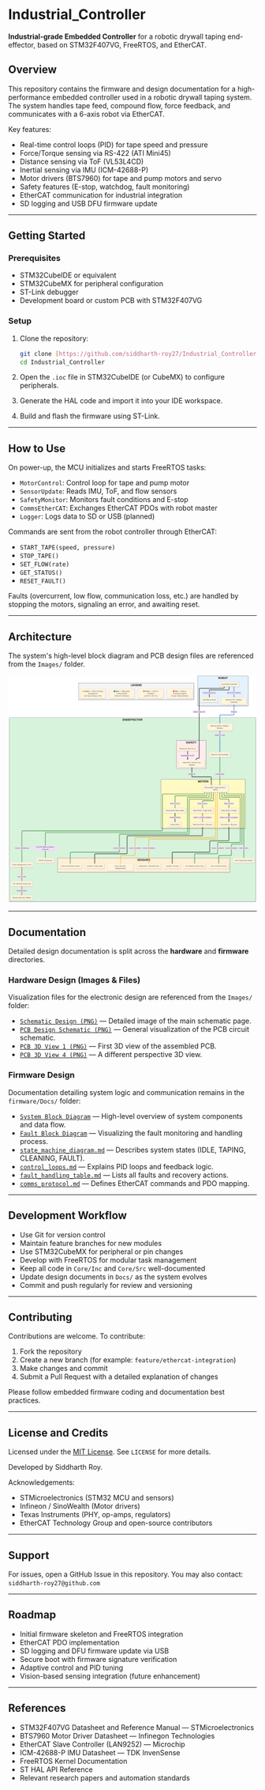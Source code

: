 # Industrial_Controller

**Industrial-grade Embedded Controller** for a robotic drywall taping end-effector, based on STM32F407VG, FreeRTOS, and EtherCAT.

## Overview

This repository contains the firmware and design documentation for a high-performance embedded controller used in a robotic drywall taping system. The system handles tape feed, compound flow, force feedback, and communicates with a 6-axis robot via EtherCAT.

Key features:

* Real-time control loops (PID) for tape speed and pressure
* Force/Torque sensing via RS-422 (ATI Mini45)
* Distance sensing via ToF (VL53L4CD)
* Inertial sensing via IMU (ICM-42688-P)
* Motor drivers (BTS7960) for tape and pump motors and servo
* Safety features (E-stop, watchdog, fault monitoring)
* EtherCAT communication for industrial integration
* SD logging and USB DFU firmware update

---

## Getting Started

### Prerequisites

* STM32CubeIDE or equivalent
* STM32CubeMX for peripheral configuration
* ST-Link debugger
* Development board or custom PCB with STM32F407VG

### Setup

1.  Clone the repository:

    ```bash
    git clone [https://github.com/siddharth-roy27/Industrial_Controller.git](https://github.com/siddharth-roy27/Industrial_Controller.git)
    cd Industrial_Controller
    ```

2.  Open the `.ioc` file in STM32CubeIDE (or CubeMX) to configure peripherals.

3.  Generate the HAL code and import it into your IDE workspace.

4.  Build and flash the firmware using ST-Link.

---

## How to Use

On power-up, the MCU initializes and starts FreeRTOS tasks:

* `MotorControl`: Control loop for tape and pump motor
* `SensorUpdate`: Reads IMU, ToF, and flow sensors
* `SafetyMonitor`: Monitors fault conditions and E-stop
* `CommsEtherCAT`: Exchanges EtherCAT PDOs with robot master
* `Logger`: Logs data to SD or USB (planned)

Commands are sent from the robot controller through EtherCAT:

* `START_TAPE(speed, pressure)`
* `STOP_TAPE()`
* `SET_FLOW(rate)`
* `GET_STATUS()`
* `RESET_FAULT()`

Faults (overcurrent, low flow, communication loss, etc.) are handled by stopping the motors, signaling an error, and awaiting reset.

---

## Architecture

The system's high-level block diagram and PCB design files are referenced from the `Images/` folder.

![Industrial Controller Architecture Block Diagram](Images/architecture%20block%20diagram.png)

---

## Documentation

Detailed design documentation is split across the **hardware** and **firmware** directories.

### Hardware Design (Images & Files)

Visualization files for the electronic design are referenced from the `Images/` folder:

* [`Schematic Design (PNG)`](Images/SCH_Schematic1_1-P1_2025-10-31.png) — Detailed image of the main schematic page.
* [`PCB Design Schematic (PNG)`](Images/PCB%20design%20Schematic.png) — General visualization of the PCB circuit schematic.
* [`PCB 3D View 1 (PNG)`](Images/PCB%203d%20(1).png) — First 3D view of the assembled PCB.
* [`PCB 3D View 4 (PNG)`](Images/PCB%203d%20(4).png) — A different perspective 3D view.

### Firmware Design

Documentation detailing system logic and communication remains in the `firmware/Docs/` folder:

* [`System Block Diagram`](Images/system%20block%20diagram.png) — High-level overview of system components and data flow.
* [`Fault Block Diagram`](Images/fault%20block%20diagram.png) — Visualizing the fault monitoring and handling process.
* [`state_machine_diagram.md`](firmware/Docs/state_machine_diagram.md) — Describes system states (IDLE, TAPING, CLEANING, FAULT).
* [`control_loops.md`](firmware/Docs/control_loops.md) — Explains PID loops and feedback logic.
* [`fault_handling_table.md`](firmware/Docs/fault_handling_table.md) — Lists all faults and recovery actions.
* [`comms_protocol.md`](firmware/Docs/comms_protocol.md) — Defines EtherCAT commands and PDO mapping.

---

## Development Workflow

* Use Git for version control
* Maintain feature branches for new modules
* Use STM32CubeMX for peripheral or pin changes
* Develop with FreeRTOS for modular task management
* Keep all code in `Core/Inc` and `Core/Src` well-documented
* Update design documents in `Docs/` as the system evolves
* Commit and push regularly for review and versioning

---

## Contributing

Contributions are welcome.
To contribute:

1.  Fork the repository
2.  Create a new branch (for example: `feature/ethercat-integration`)
3.  Make changes and commit
4.  Submit a Pull Request with a detailed explanation of changes

Please follow embedded firmware coding and documentation best practices.

---

## License and Credits

Licensed under the [MIT License](LICENSE).
See `LICENSE` for more details.

Developed by Siddharth Roy.

Acknowledgements:

* STMicroelectronics (STM32 MCU and sensors)
* Infineon / SinoWealth (Motor drivers)
* Texas Instruments (PHY, op-amps, regulators)
* EtherCAT Technology Group and open-source contributors

---

## Support

For issues, open a GitHub Issue in this repository.
You may also contact: `siddharth-roy27@github.com`

---

## Roadmap

* Initial firmware skeleton and FreeRTOS integration
* EtherCAT PDO implementation
* SD logging and DFU firmware update via USB
* Secure boot with firmware signature verification
* Adaptive control and PID tuning
* Vision-based sensing integration (future enhancement)

---

## References

* STM32F407VG Datasheet and Reference Manual — STMicroelectronics
* BTS7960 Motor Driver Datasheet — Infinegon Technologies
* EtherCAT Slave Controller (LAN9252) — Microchip
* ICM-42688-P IMU Datasheet — TDK InvenSense
* FreeRTOS Kernel Documentation
* ST HAL API Reference
* Relevant research papers and automation standards
